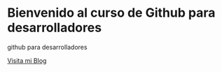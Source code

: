 # Bienvenido al curso de Github para desarrolladores

github para desarrolladores

[Visita mi Blog](http:://www..com)

